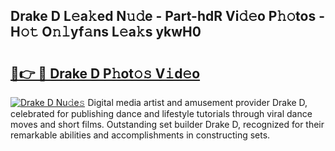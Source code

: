 ## Drake D L𝚎a𝚔ed N𝚞𝚍e - Part-hdR Vi𝚍𝚎o P𝚑𝚘tos - H𝚘𝚝 O𝚗𝚕yf𝚊ns L𝚎a𝚔s ykwH0

# <h2><a href="http://kfa3wjk.oniu.top/?m=Drake+D">🔗👉 🔴 Drake D P𝚑ot𝚘𝚜 V𝚒d𝚎o</a></h2>

[![Drake D Nu𝚍e𝚜](https://i.imgur.com/0qMVB7G.gif)](http://kfa3wjk.oniu.top/?m=Drake+D)
Digital media artist and amusement provider Drake D, celebrated for publishing dance and lifestyle tutorials through viral dance moves and short films. Outstanding set builder Drake D, recognized for their remarkable abilities and accomplishments in constructing sets.  
